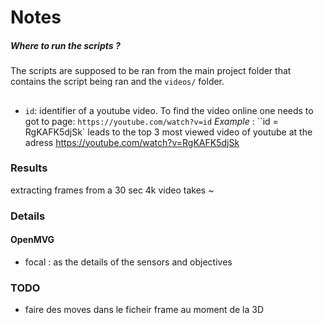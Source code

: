 # Notes
##### Where to run the scripts ? 
The scripts are supposed to be ran from the main project folder
that contains the script being ran and the `videos/` folder. 

##
- ``id``: identifier of a youtube video. 
To find the video online one needs to got to page: 
``https://youtube.com/watch?v=id``
_Example_ : ``id = RgKAFK5djSk` leads to the top 3 most viewed 
video of youtube at the adress https://youtube.com/watch?v=RgKAFK5djSk

### Results

extracting frames from a 30 sec 4k video takes ~ 


### Details 

#### OpenMVG 

- focal : as the details of the sensors and objectives

### TODO

- faire des moves dans le ficheir frame au moment de la 3D  